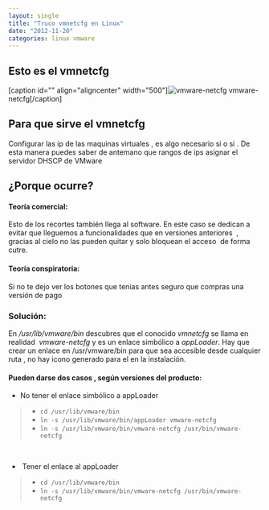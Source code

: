 ```yaml
---
layout: single
title: "Truco vmnetcfg en Linux"
date: "2012-11-20"
categories: linux vmware
---
```


## Esto es el vmnetcfg

\[caption id="" align="aligncenter" width="500"\]![vmware-netcfg](images/8202482721_b5e1de6ebd.jpg "vmware-netcfg") vmware-netcfg\[/caption\]

## Para que sirve el vmnetcfg

Configurar las ip de las maquinas virtuales , es algo necesario si o si . De esta manera puedes saber de antemano que rangos de ips asignar el servidor DHSCP de VMware

## ¿Porque ocurre?

#### Teoría comercial:

Esto de los recortes también llega al software. En este caso se dedican a evitar que lleguemos a funcionalidades que en versiones anteriores  , gracias al cielo no las pueden quitar y solo bloquean el acceso  de forma cutre.

#### Teoría conspiratoria:

Si no te dejo ver los botones que tenias antes seguro que compras una versión de pago

### Solución:

En _/usr/lib/vmware/bin_ descubres que el conocido _vmnetcfg_ se llama en realidad  _vmware-netcfg_ y es un enlace simbólico a _appLoader_. Hay que crear un enlace en /usr/vmware/bin para que sea accesible desde cualquier ruta , no hay icono generado para el en la instalación.

#### Pueden darse dos casos , según versiones del producto:

- No tener el enlace simbólico a appLoader

> - `cd /usr/lib/vmware/bin`
> - `ln -s /usr/lib/vmware/bin/appLoader vmware-netcfg`
> - `ln -s /usr/lib/vmware/bin/vmware-netcfg /usr/bin/vmware-netcfg`

 

-  Tener el enlace al appLoader

> - `cd /usr/lib/vmware/bin`
> - `ln -s /usr/lib/vmware/bin/vmware-netcfg /usr/bin/vmware-netcfg`
